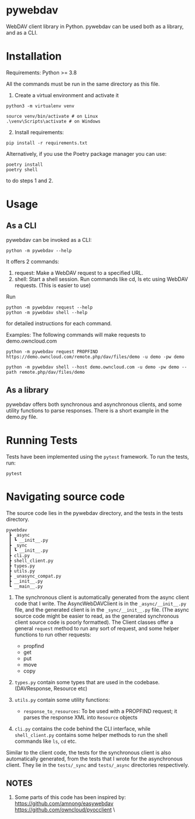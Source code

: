 # pywebdav

WebDAV client library in Python.
pywebdav can be used both as a library, and as a CLI.

# Installation
Requirements: Python >= 3.8

All the commands must be run in the same directory as this file.

1) Create a virtual environment and activate it
```
python3 -m virtualenv venv
```
```
source venv/bin/activate # on Linux
.\venv\Scripts\activate # on Windows
```

2) Install requirements:
```
pip install -r requirements.txt
```
Alternatively, if you use the Poetry package manager you can use:
```
poetry install
poetry shell
```
to do steps 1 and 2.

# Usage
## As a CLI
pywebdav can be invoked as a CLI:
```
python -m pywebdav --help
```

It offers 2 commands:
1) request: Make a WebDAV request to a specified URL.
2) shell: Start a shell session. Run commands like cd, ls etc using WebDAV requests. (This is easier to use)

Run
```
python -m pywebdav request --help
python -m pywebdav shell --help
```
for detailed instructions for each command.

Examples: The following commands will make requests to demo.owncloud.com
```
python -m pywebdav request PROPFIND https://demo.owncloud.com/remote.php/dav/files/demo -u demo -pw demo
```
```
python -m pywebdav shell --host demo.owncloud.com -u demo -pw demo --path remote.php/dav/files/demo
```

## As a library
pywebdav offers both synchronous and asynchronous clients, and some utility functions to parse responses.
There is a short example in the demo.py file.

# Running Tests
Tests have been implemented using the `pytest` framework.
To run the tests, run:
```
pytest
```

# Navigating source code
The source code lies in the pywebdav directory, and the tests in the tests directory.
```
pywebdav
 ┣ _async
 ┃ ┗ __init__.py
 ┣ _sync
 ┃ ┗ __init__.py
 ┣ cli.py
 ┣ shell_client.py
 ┣ types.py
 ┣ utils.py
 ┣ _unasync_compat.py
 ┣ __init__.py
 ┗ __main__.py
```
1) The synchronous client is automatically generated from the async client code that I write. The AsyncWebDAVClient
is in the `_async/__init__.py` file, and the generated client is in the `_sync/__init__.py` file. (The async source code
might be easier to read, as the generated synchronous client source code is poorly formatted).
The Client classes offer a general `request` method to run any sort of request, and some helper functions to run other requests:
    - propfind
    - get
    - put
    - move
    - copy

2) `types.py` contain some types that are used in the codebase. (DAVResponse, Resource etc)
3) `utils.py` contain some utility functions:
    - `response_to_resources`: To be used with a PROPFIND request; it parses the response XML into `Resource` objects
4) `cli.py` contains the code behind the CLI interface, while `shell_client.py` contains some helper methods to run the
shell commands like `ls`, `cd` etc.


Similar to the client code, the tests for the synchronous client is also automatically generated, from the tests that I
wrote for the asynchronous client. They lie in the `tests/_sync` and `tests/_async` directories respectively.

## NOTES
1) Some parts of this code has been inspired by:
https://github.com/amnong/easywebdav \
https://github.com/owncloud/pyocclient \
